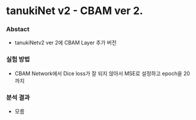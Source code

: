 # tanukiNet v2 - CBAM ver 2.

### Abstact
- tanukiNetv2 ver 2에 CBAM Layer 추가 버전

### 실험 방법
- CBAM Network에서 Dice loss가 잘 되지 않아서 MSE로 설정하고 epoch을 20까지

### 분석 결과
- 모름